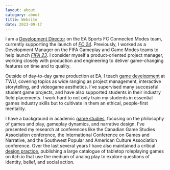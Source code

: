 ```yaml
---
layout: about
category: about
title: Website
date: 2023-09-17
---
```


I am a [Development Director](https://www.linkedin.com/in/steinea/) on the EA Sports FC Connected Modes team, currently supporting the launch of [*FC 24*](https://www.ea.com/games/ea-sports-fc/fc-24). Previously, I worked as a Development Manager on the FIFA Gameplay and Game Modes teams to help launch [*FIFA 23*](https://www.ea.com/games/fifa/fifa-23). I consider myself a product-oriented project manager, working closely with production and engineering to deliver game-changing features on time and to quality.

Outside of day-to-day game production at EA, I teach [game development](https://www.twu.ca/profile/eric-stein) at TWU, covering topics as wide ranging as project management, interactive storytelling, and videogame aesthetics. I've supervised many successful student game projects, and have also supported students in their industry field placements. I work hard to not only train my students in essential games industry skills but to cultivate in them an ethical, people-first mentality.

I have a background in academic [game studies](https://orcid.org/0000-0003-4131-2695), focusing on the philosophy of games and play, gameplay dynamics, and narrative design. I've presented my research at conferences like the Canadian Game Studies Association conference, the International Conference on Games and Narrative, and the Southwest Popular and American Culture Association conference. Over the last several years I have also maintained a critical [design practice](https://steinea.itch.io/), publishing a large catalogue of tabletop roleplaying games on itch.io that use the medium of analog play to explore questions of identity, belief, and social action.
